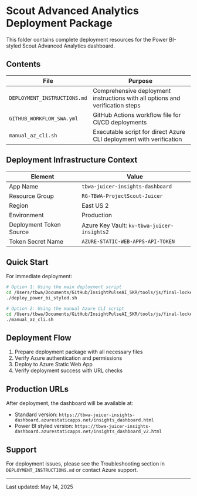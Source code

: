 # Scout Advanced Analytics Deployment Package

This folder contains complete deployment resources for the Power BI-styled Scout Advanced Analytics dashboard.

## Contents

| File | Purpose |
|------|---------|
| `DEPLOYMENT_INSTRUCTIONS.md` | Comprehensive deployment instructions with all options and verification steps |
| `GITHUB_WORKFLOW_SWA.yml` | GitHub Actions workflow file for CI/CD deployments |
| `manual_az_cli.sh` | Executable script for direct Azure CLI deployment with verification |

## Deployment Infrastructure Context

| Element | Value |
|---------|-------|
| App Name | `tbwa-juicer-insights-dashboard` |
| Resource Group | `RG-TBWA-ProjectScout-Juicer` |
| Region | East US 2 |
| Environment | Production |
| Deployment Token Source | Azure Key Vault: `kv-tbwa-juicer-insights2` |
| Token Secret Name | `AZURE-STATIC-WEB-APPS-API-TOKEN` |

## Quick Start

For immediate deployment:

```bash
# Option 1: Using the main deployment script
cd /Users/tbwa/Documents/GitHub/InsightPulseAI_SKR/tools/js/final-locked-dashboard
./deploy_power_bi_styled.sh

# Option 2: Using the manual Azure CLI script
cd /Users/tbwa/Documents/GitHub/InsightPulseAI_SKR/tools/js/final-locked-dashboard/docs/deployment
./manual_az_cli.sh
```

## Deployment Flow

1. Prepare deployment package with all necessary files
2. Verify Azure authentication and permissions
3. Deploy to Azure Static Web App
4. Verify deployment success with URL checks

## Production URLs

After deployment, the dashboard will be available at:

- Standard version: `https://tbwa-juicer-insights-dashboard.azurestaticapps.net/insights_dashboard.html`
- Power BI styled version: `https://tbwa-juicer-insights-dashboard.azurestaticapps.net/insights_dashboard_v2.html`

## Support

For deployment issues, please see the Troubleshooting section in `DEPLOYMENT_INSTRUCTIONS.md` or contact Azure support.

---

Last updated: May 14, 2025